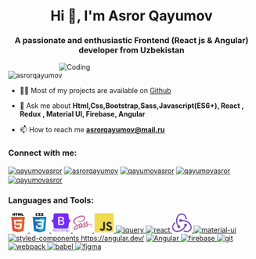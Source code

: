 <h1 align="center">Hi 👋, I'm Asror Qayumov</h1>
<h3 align="center">A passionate and enthusiastic Frontend (React js & Angular) developer from Uzbekistan</h3>
<img align='right' alt="Coding" width="400" src="https://camo.githubusercontent.com/e20822b4282c07ffd010cd05f855a6561d3b62358ca9e607e4901288dd748fcb/68747470733a2f2f63646e2e6472696262626c652e636f6d2f75736572732f323133313939332f73637265656e73686f74732f343934383733362f74686f75676874776f726b732d6769665f6472696262626c652e676966">
 

<p align="left"> <img src="https://komarev.com/ghpvc/?username=asrorqayumov&label=Profile%20views&color=0e75b6&style=flat" alt="asrorqayumov" /> </p>


- 👨‍💻 Most of my projects are available on <a href="https://github.com/asrorqayumov">Github</a>

- 💬 Ask me about **Html,Css,Bootstrap,Sass,Javascript(ES6+), React , Redux , Material UI, Firebase, Angular**

- 📫 How to reach me **asrorqayumov@mail.ru**

<h3 align="left">Connect with me:</h3>
<p align="left">
<a href="https://twitter.com/qayumovasror" target="blank"><img align="center" src="https://raw.githubusercontent.com/rahuldkjain/github-profile-readme-generator/master/src/images/icons/Social/twitter.svg" alt="qayumovasror" height="30" width="40" /></a>
<a href="https://linkedin.com/in/asrorqayumov" target="blank"><img align="center" src="https://raw.githubusercontent.com/rahuldkjain/github-profile-readme-generator/master/src/images/icons/Social/linked-in-alt.svg" alt="asrorqayumov" height="30" width="40" /></a>
<a href="https://fb.com/qayumovasror" target="blank"><img align="center" src="https://raw.githubusercontent.com/rahuldkjain/github-profile-readme-generator/master/src/images/icons/Social/facebook.svg" alt="qayumovasror" height="30" width="40" /></a>
 <a href="https://t.me/QayumovAsror"  target="blank"><img align="center" src="https://upload.wikimedia.org/wikipedia/commons/thumb/8/82/Telegram_logo.svg/2048px-Telegram_logo.svg.png" alt="qayumovasror" height="30" width="30" /></a>
 <a href="https://www.instagram.com/asrorbek_qayumov/"  target="blank"><img align="center" src="https://upload.wikimedia.org/wikipedia/commons/9/95/Instagram_logo_2022.svg" alt="qayumovasror" height="30" width="40" /></a>
</p>
<h3 align="left">Languages and Tools:</h3>
<p align="left">
 
 <a href="https://www.w3.org/html/" target="_blank" rel="noreferrer"> <img src="https://raw.githubusercontent.com/devicons/devicon/master/icons/html5/html5-original-wordmark.svg" alt="html5" width="40" height="40"/> </a> 
<a href="https://www.w3schools.com/css/" target="_blank" rel="noreferrer"> <img src="https://raw.githubusercontent.com/devicons/devicon/master/icons/css3/css3-original-wordmark.svg" alt="css3" width="40" height="40"/> </a> 
<a href="https://getbootstrap.com" target="_blank" rel="noreferrer"> <img src="https://raw.githubusercontent.com/devicons/devicon/master/icons/bootstrap/bootstrap-plain-wordmark.svg" alt="bootstrap" width="40" height="40"/> </a> 
<a href="https://sass-lang.com" target="_blank" rel="noreferrer"> <img src="https://raw.githubusercontent.com/devicons/devicon/master/icons/sass/sass-original.svg" alt="sass" width="40" height="40"/> </a> 
<a href="https://developer.mozilla.org/en-US/docs/Web/JavaScript" target="_blank" rel="noreferrer"> <img src="https://raw.githubusercontent.com/devicons/devicon/master/icons/javascript/javascript-original.svg" alt="javascript" width="40" height="40"/> </a> 
 <a href="https://jquery.com/" target="_blank" rel="noreferrer"> <img src="https://avatars.githubusercontent.com/u/70142?s=280&v=4" alt="jquery" width="40" height="40"/> </a>
 <a href="https://reactjs.org/" target="_blank" rel="noreferrer"> <img src="https://upload.wikimedia.org/wikipedia/commons/thumb/a/a7/React-icon.svg/2300px-React-icon.svg.png" alt="react" width="40" height="40"/> </a>
<a href="https://redux.js.org" target="_blank" rel="noreferrer"> <img src="https://raw.githubusercontent.com/devicons/devicon/master/icons/redux/redux-original.svg" alt="redux" width="40" height="40"/> </a> 
<a href="https://mui.com/" target="_blank" rel="noreferrer"> <img src="https://mui.com/static/logo.png" alt="material-ui" width="40" height="40"/> </a>
 <a href="https://www.styled-components.com/" target="_blank" rel="noreferrer"> <img src="https://www.styled-components.com/atom.png" alt="styled-components" width="40" height="40"/> </a>
https://angular.dev/
 <a href="https://angular.dev/" target="_blank" rel="noreferrer"> <img src="https://encrypted-tbn0.gstatic.com/images?q=tbn:ANd9GcQgRjMzKvBQu0YsiW7bolzlvfIpaNon9KqnZlehRDWsX-_IadPKn8Zi9BwbHeWBdoWf3SU&usqp=CAU" alt="Angular" width="40" height="40"/> </a>
<a href="https://firebase.google.com/" target="_blank" rel="noreferrer"> <img src="https://seeklogo.com/images/F/firebase-logo-402F407EE0-seeklogo.com.png" alt="firebase" width="40" height="40"/> </a>
 <a href="https://git-scm.com/" target="_blank" rel="noreferrer"> <img src="https://www.vectorlogo.zone/logos/git-scm/git-scm-icon.svg" alt="git" width="40" height="40"/> </a>
 <a href="https://webpack.js.org" target="_blank" rel="noreferrer"> <img src="https://t1.daumcdn.net/cfile/tistory/999AF54B5B93D78C25" alt="webpack" width="40" height="40"/> </a>
<a href="https://babeljs.io/" target="_blank" rel="noreferrer"> <img src="https://brandslogos.com/wp-content/uploads/images/large/babel-logo.png" alt="babel" width="40" height="40"/> </a> 
<a href="https://www.figma.com/" target="_blank" rel="noreferrer"> <img src="https://www.vectorlogo.zone/logos/figma/figma-icon.svg" alt="figma" width="40" height="40"/> </a>
</p>


